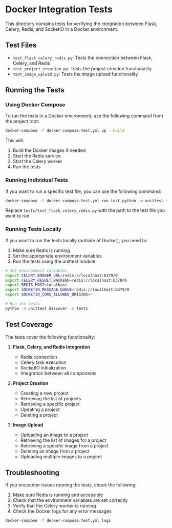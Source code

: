 # Docker Integration Tests

This directory contains tests for verifying the integration between Flask, Celery, Redis, and SocketIO in a Docker environment.

## Test Files

- `test_flask_celery_redis.py`: Tests the connection between Flask, Celery, and Redis
- `test_project_creation.py`: Tests the project creation functionality
- `test_image_upload.py`: Tests the image upload functionality

## Running the Tests

### Using Docker Compose

To run the tests in a Docker environment, use the following command from the project root:

```bash
docker-compose -f docker-compose.test.yml up --build
```

This will:
1. Build the Docker images if needed
2. Start the Redis service
3. Start the Celery worker
4. Run the tests

### Running Individual Tests

If you want to run a specific test file, you can use the following command:

```bash
docker-compose -f docker-compose.test.yml run test python -m unittest tests/test_flask_celery_redis.py
```

Replace `tests/test_flask_celery_redis.py` with the path to the test file you want to run.

### Running Tests Locally

If you want to run the tests locally (outside of Docker), you need to:

1. Make sure Redis is running
2. Set the appropriate environment variables
3. Run the tests using the unittest module

```bash
# Set environment variables
export CELERY_BROKER_URL=redis://localhost:6379/0
export CELERY_RESULT_BACKEND=redis://localhost:6379/0
export REDIS_HOST=localhost
export SOCKETIO_MESSAGE_QUEUE=redis://localhost:6379/0
export SOCKETIO_CORS_ALLOWED_ORIGINS=*

# Run the tests
python -m unittest discover -s tests
```

## Test Coverage

The tests cover the following functionality:

1. **Flask, Celery, and Redis Integration**
   - Redis connection
   - Celery task execution
   - SocketIO initialization
   - Integration between all components

2. **Project Creation**
   - Creating a new project
   - Retrieving the list of projects
   - Retrieving a specific project
   - Updating a project
   - Deleting a project

3. **Image Upload**
   - Uploading an image to a project
   - Retrieving the list of images for a project
   - Retrieving a specific image from a project
   - Deleting an image from a project
   - Uploading multiple images to a project

## Troubleshooting

If you encounter issues running the tests, check the following:

1. Make sure Redis is running and accessible
2. Check that the environment variables are set correctly
3. Verify that the Celery worker is running
4. Check the Docker logs for any error messages

```bash
docker-compose -f docker-compose.test.yml logs
```